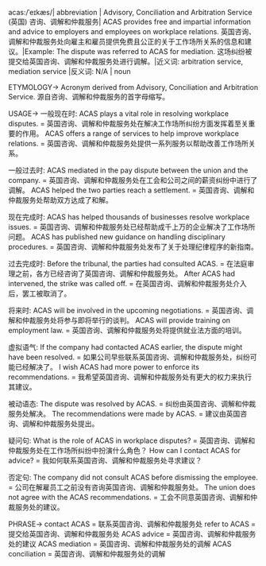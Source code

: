 acas:/ˈeɪkæs/| abbreviation | Advisory, Conciliation and Arbitration Service (英国) 咨询、调解和仲裁服务| ACAS provides free and impartial information and advice to employers and employees on workplace relations.  英国咨询、调解和仲裁服务处向雇主和雇员提供免费且公正的关于工作场所关系的信息和建议。|Example: The dispute was referred to ACAS for mediation.  这场纠纷被提交给英国咨询、调解和仲裁服务处进行调解。|近义词: arbitration service, mediation service |反义词: N/A | noun

ETYMOLOGY->
Acronym derived from Advisory, Conciliation and Arbitration Service.  源自咨询、调解和仲裁服务的首字母缩写。

USAGE->
一般现在时:
ACAS plays a vital role in resolving workplace disputes. = 英国咨询、调解和仲裁服务处在解决工作场所纠纷方面发挥着至关重要的作用。
ACAS offers a range of services to help improve workplace relations. =  英国咨询、调解和仲裁服务处提供一系列服务以帮助改善工作场所关系。

一般过去时:
ACAS mediated in the pay dispute between the union and the company. = 英国咨询、调解和仲裁服务处在工会和公司之间的薪资纠纷中进行了调解。
ACAS helped the two parties reach a settlement. = 英国咨询、调解和仲裁服务处帮助双方达成了和解。

现在完成时:
ACAS has helped thousands of businesses resolve workplace issues. = 英国咨询、调解和仲裁服务处已经帮助成千上万的企业解决了工作场所问题。
ACAS has published new guidance on handling disciplinary procedures. = 英国咨询、调解和仲裁服务处发布了关于处理纪律程序的新指南。

过去完成时:
Before the tribunal, the parties had consulted ACAS. = 在法庭审理之前，各方已经咨询了英国咨询、调解和仲裁服务处。
After ACAS had intervened, the strike was called off. = 在英国咨询、调解和仲裁服务处介入后，罢工被取消了。

将来时:
ACAS will be involved in the upcoming negotiations. = 英国咨询、调解和仲裁服务处将参与即将举行的谈判。
ACAS will provide training on employment law. = 英国咨询、调解和仲裁服务处将提供就业法方面的培训。

虚拟语气:
If the company had contacted ACAS earlier, the dispute might have been resolved. = 如果公司早些联系英国咨询、调解和仲裁服务处，纠纷可能已经解决了。
I wish ACAS had more power to enforce its recommendations. = 我希望英国咨询、调解和仲裁服务处有更大的权力来执行其建议。


被动语态:
The dispute was resolved by ACAS. = 纠纷由英国咨询、调解和仲裁服务处解决。
The recommendations were made by ACAS. = 建议由英国咨询、调解和仲裁服务处提出。


疑问句:
What is the role of ACAS in workplace disputes? = 英国咨询、调解和仲裁服务处在工作场所纠纷中扮演什么角色？
How can I contact ACAS for advice? = 我如何联系英国咨询、调解和仲裁服务处寻求建议？


否定句:
The company did not consult ACAS before dismissing the employee. = 公司在解雇员工之前没有咨询英国咨询、调解和仲裁服务处。
The union does not agree with the ACAS recommendations. = 工会不同意英国咨询、调解和仲裁服务处的建议。



PHRASE->
contact ACAS = 联系英国咨询、调解和仲裁服务处
refer to ACAS =  提交给英国咨询、调解和仲裁服务处
ACAS advice = 英国咨询、调解和仲裁服务处的建议
ACAS mediation = 英国咨询、调解和仲裁服务处的调解
ACAS conciliation = 英国咨询、调解和仲裁服务处的调解


